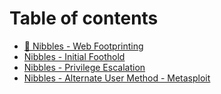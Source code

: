 # Table of contents

* [👣 Nibbles - Web Footprinting](README.md)
* [Nibbles - Initial Foothold](nibbles-initial-foothold.md)
* [Nibbles - Privilege Escalation](nibbles-privilege-escalation.md)
* [Nibbles - Alternate User Method - Metasploit](nibbles-alternate-user-method-metasploit.md)

